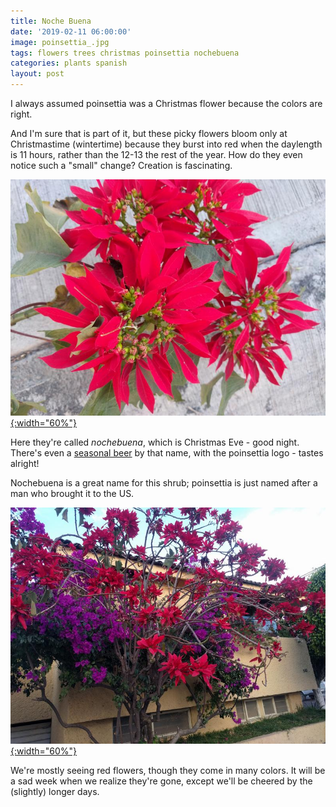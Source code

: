 ```yaml
---
title: Noche Buena
date: '2019-02-11 06:00:00'
image: poinsettia_.jpg
tags: flowers trees christmas poinsettia nochebuena
categories: plants spanish
layout: post
---
```


I always assumed poinsettia was a Christmas flower because the colors are right.

And I'm sure that is part of it, but these picky flowers bloom only at Christmastime (wintertime) because they burst into red when the daylength is 11 hours, rather than the 12-13 the rest of the year. How do they even notice such a "small" change? Creation is fascinating.

[![](/images/poinsettia3_.jpg){:width="60%"}](/images/poinsettia3.jpg)

Here they're called *nochebuena*, which is Christmas Eve - good night. There's even a [seasonal beer](https://www.mexico.mx/en/articles/mexican-beer-christmas) by that name, with the poinsettia logo - tastes alright!

Nochebuena is a great name for this shrub; poinsettia is just named after a man who brought it to the US.

[![](/images/poinsettia2_.jpg){:width="60%"}](/images/poinsettia2.jpg)

We're mostly seeing red flowers, though they come in many colors. It will be a sad week when we realize they're gone, except we'll be cheered by the (slightly) longer days.